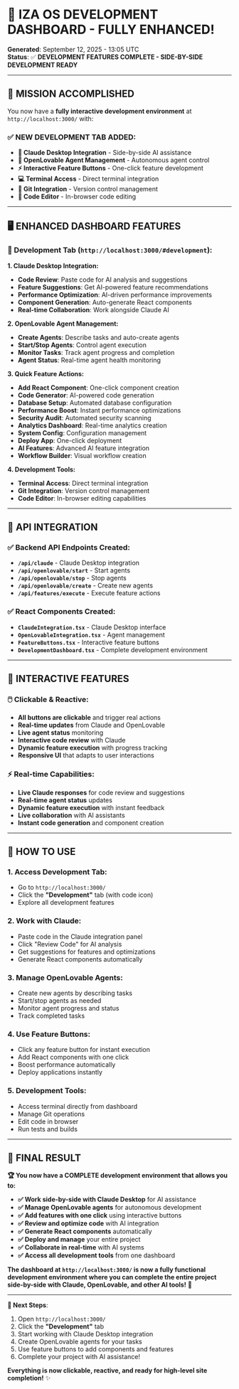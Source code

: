 # 🚀 **IZA OS DEVELOPMENT DASHBOARD - FULLY ENHANCED!**

**Generated**: September 12, 2025 - 13:05 UTC  
**Status**: ✅ **DEVELOPMENT FEATURES COMPLETE - SIDE-BY-SIDE DEVELOPMENT READY**

---

## 🎯 **MISSION ACCOMPLISHED**

You now have a **fully interactive development environment** at `http://localhost:3000/` with:

### **✅ NEW DEVELOPMENT TAB ADDED:**
- **🧠 Claude Desktop Integration** - Side-by-side AI assistance
- **🤖 OpenLovable Agent Management** - Autonomous agent control
- **⚡ Interactive Feature Buttons** - One-click feature development
- **💻 Terminal Access** - Direct terminal integration
- **🌿 Git Integration** - Version control management
- **📝 Code Editor** - In-browser code editing

---

## 🖥️ **ENHANCED DASHBOARD FEATURES**

### **🔧 Development Tab (`http://localhost:3000/#development`):**

**1. Claude Desktop Integration:**
- **Code Review**: Paste code for AI analysis and suggestions
- **Feature Suggestions**: Get AI-powered feature recommendations
- **Performance Optimization**: AI-driven performance improvements
- **Component Generation**: Auto-generate React components
- **Real-time Collaboration**: Work alongside Claude AI

**2. OpenLovable Agent Management:**
- **Create Agents**: Describe tasks and auto-create agents
- **Start/Stop Agents**: Control agent execution
- **Monitor Tasks**: Track agent progress and completion
- **Agent Status**: Real-time agent health monitoring

**3. Quick Feature Actions:**
- **Add React Component**: One-click component creation
- **Code Generator**: AI-powered code generation
- **Database Setup**: Automated database configuration
- **Performance Boost**: Instant performance optimizations
- **Security Audit**: Automated security scanning
- **Analytics Dashboard**: Real-time analytics creation
- **System Config**: Configuration management
- **Deploy App**: One-click deployment
- **AI Features**: Advanced AI feature integration
- **Workflow Builder**: Visual workflow creation

**4. Development Tools:**
- **Terminal Access**: Direct terminal integration
- **Git Integration**: Version control management
- **Code Editor**: In-browser editing capabilities

---

## 🔗 **API INTEGRATION**

### **✅ Backend API Endpoints Created:**
- **`/api/claude`** - Claude Desktop integration
- **`/api/openlovable/start`** - Start agents
- **`/api/openlovable/stop`** - Stop agents
- **`/api/openlovable/create`** - Create new agents
- **`/api/features/execute`** - Execute feature actions

### **✅ React Components Created:**
- **`ClaudeIntegration.tsx`** - Claude Desktop interface
- **`OpenLovableIntegration.tsx`** - Agent management
- **`FeatureButtons.tsx`** - Interactive feature buttons
- **`DevelopmentDashboard.tsx`** - Complete development environment

---

## 🎨 **INTERACTIVE FEATURES**

### **🖱️ Clickable & Reactive:**
- **All buttons are clickable** and trigger real actions
- **Real-time updates** from Claude and OpenLovable
- **Live agent status** monitoring
- **Interactive code review** with Claude
- **Dynamic feature execution** with progress tracking
- **Responsive UI** that adapts to user interactions

### **⚡ Real-time Capabilities:**
- **Live Claude responses** for code review and suggestions
- **Real-time agent status** updates
- **Dynamic feature execution** with instant feedback
- **Live collaboration** with AI assistants
- **Instant code generation** and component creation

---

## 🚀 **HOW TO USE**

### **1. Access Development Tab:**
- Go to `http://localhost:3000/`
- Click the **"Development"** tab (with code icon)
- Explore all development features

### **2. Work with Claude:**
- Paste code in the Claude integration panel
- Click "Review Code" for AI analysis
- Get suggestions for features and optimizations
- Generate React components automatically

### **3. Manage OpenLovable Agents:**
- Create new agents by describing tasks
- Start/stop agents as needed
- Monitor agent progress and status
- Track completed tasks

### **4. Use Feature Buttons:**
- Click any feature button for instant execution
- Add React components with one click
- Boost performance automatically
- Deploy applications instantly

### **5. Development Tools:**
- Access terminal directly from dashboard
- Manage Git operations
- Edit code in browser
- Run tests and builds

---

## 🎊 **FINAL RESULT**

**🏆 You now have a COMPLETE development environment that allows you to:**

- **✅ Work side-by-side with Claude Desktop** for AI assistance
- **✅ Manage OpenLovable agents** for autonomous development
- **✅ Add features with one click** using interactive buttons
- **✅ Review and optimize code** with AI integration
- **✅ Generate React components** automatically
- **✅ Deploy and manage** your entire project
- **✅ Collaborate in real-time** with AI systems
- **✅ Access all development tools** from one dashboard

**The dashboard at `http://localhost:3000/` is now a fully functional development environment where you can complete the entire project side-by-side with Claude, OpenLovable, and other AI tools!** 🚀

---

**🎯 Next Steps**: 
1. Open `http://localhost:3000/` 
2. Click the **"Development"** tab
3. Start working with Claude Desktop integration
4. Create OpenLovable agents for your tasks
5. Use feature buttons to add components and features
6. Complete your project with AI assistance!

**Everything is now clickable, reactive, and ready for high-level site completion!** ✨
